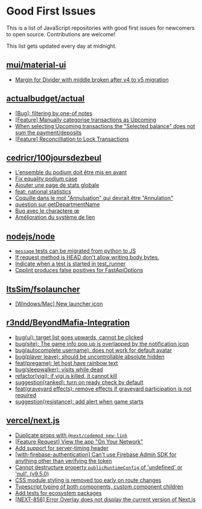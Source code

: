 # Good First Issues

This is a list of JavaScript repositories with good first issues for newcomers to open source. Contributions are welcome!

This list gets updated every day at midnight.

## [mui/material-ui](https://github.com/mui/material-ui)

- [Margin for Divider with middle broken after v4 to v5 migration](https://github.com/mui/material-ui/issues/30964)

## [actualbudget/actual](https://github.com/actualbudget/actual)

- [[Bug]: filtering by one-of notes](https://github.com/actualbudget/actual/issues/779)
- [[Feature] Manually categorise transactions as Upcoming](https://github.com/actualbudget/actual/issues/514)
- [When selecting Upcoming transactions the "Selected balance" does not sum the payment/deposits](https://github.com/actualbudget/actual/issues/319)
- [[Feature] Reconcilliation to Lock Transactions](https://github.com/actualbudget/actual/issues/558)

## [cedricr/100joursdezbeul](https://github.com/cedricr/100joursdezbeul)

- [L'ensemble du podium doit être mis en avant](https://github.com/cedricr/100joursdezbeul/issues/63)
- [Fix equality podium case](https://github.com/cedricr/100joursdezbeul/pull/64)
- [Ajouter une page de stats globale](https://github.com/cedricr/100joursdezbeul/issues/20)
- [feat: national statistics](https://github.com/cedricr/100joursdezbeul/pull/32)
- [Coquille dans le mot "Annuluation" qui devrait être "Annulation"](https://github.com/cedricr/100joursdezbeul/issues/53)
- [question sur getDepartmentName](https://github.com/cedricr/100joursdezbeul/issues/10)
- [Bug avec le charactere œ](https://github.com/cedricr/100joursdezbeul/issues/39)
- [Amélioration du système de lien](https://github.com/cedricr/100joursdezbeul/issues/43)

## [nodejs/node](https://github.com/nodejs/node)

- [`message` tests can be migrated from python to JS](https://github.com/nodejs/node/issues/47707)
- [If request method is HEAD don't allow writing body bytes.](https://github.com/nodejs/node/issues/47480)
- [Indicate when a test is started in test_runner](https://github.com/nodejs/node/issues/46727)
- [Cpplint produces false positives for FastApiOptions](https://github.com/nodejs/node/issues/45761)

## [ItsSim/fsolauncher](https://github.com/ItsSim/fsolauncher)

- [[Windows/Mac] New launcher icon](https://github.com/ItsSim/fsolauncher/issues/48)

## [r3ndd/BeyondMafia-Integration](https://github.com/r3ndd/BeyondMafia-Integration)

- [bug(ui): target list goes upwards, cannot be clicked](https://github.com/r3ndd/BeyondMafia-Integration/issues/269)
- [bug(site): The game info pop up is overlapped by the notification icon](https://github.com/r3ndd/BeyondMafia-Integration/issues/763)
- [bug(autocomplete username): does not work for default avatar](https://github.com/r3ndd/BeyondMafia-Integration/issues/769)
- [bug(player leave): should be uncontrollable absolute hidden](https://github.com/r3ndd/BeyondMafia-Integration/issues/762)
- [feat(pregame): let host have rainbow text](https://github.com/r3ndd/BeyondMafia-Integration/issues/574)
- [bug(sleepwalker): visits while dead](https://github.com/r3ndd/BeyondMafia-Integration/issues/558)
- [refactor(vigi): if vigi is killed, it cannot kill](https://github.com/r3ndd/BeyondMafia-Integration/issues/678)
- [suggestion(ranked): turn on ready check by default](https://github.com/r3ndd/BeyondMafia-Integration/issues/317)
- [feat(graveyard effects): remove effects if graveyard participation is not required](https://github.com/r3ndd/BeyondMafia-Integration/issues/618)
- [suggestion(resistance): add alert when game starts](https://github.com/r3ndd/BeyondMafia-Integration/issues/140)

## [vercel/next.js](https://github.com/vercel/next.js)

- [Duplicate props with `@next/codemod new-link`](https://github.com/vercel/next.js/issues/41925)
- [[Feature Request] View the app "On Your Network"](https://github.com/vercel/next.js/issues/11367)
- [Add support for server-timing header](https://github.com/vercel/next.js/issues/12382)
- [[with-firebase-authentication] Can't use Firebase Admin SDK for anything other than verifying the token](https://github.com/vercel/next.js/issues/14139)
- [Cannot destructure property `publicRuntimeConfig` of 'undefined' or 'null'. (v9.5.0)](https://github.com/vercel/next.js/issues/15568)
- [CSS module styling is removed too early on route changes](https://github.com/vercel/next.js/issues/17464)
- [Typescript typing of both <Head /> components, custom component children](https://github.com/vercel/next.js/issues/19168)
- [Add tests for ecosystem packages](https://github.com/vercel/next.js/issues/31690)
- [[NEXT-856] Error Overlay does not display the current version of Next.js](https://github.com/vercel/next.js/issues/47124)

